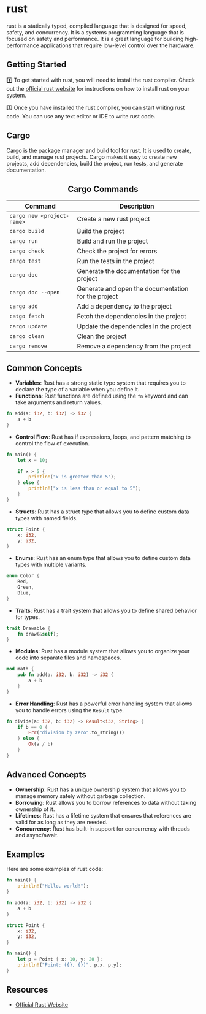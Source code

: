 # rust

rust is a statically typed, compiled language that is designed for speed, safety, and concurrency. It is a systems programming language that is focused on safety and performance. It is a great language for building high-performance applications that require low-level control over the hardware.

## Getting Started

:one:  To get started with rust, you will need to install the rust compiler. Check out the [official rust website](https://doc.rust-lang.org/book/ch01-01-installation.html) for instructions on how to install rust on your system.

:two:  Once you have installed the rust compiler, you can start writing rust code. You can use any text editor or IDE to write rust code.

## Cargo

Cargo is the package manager and build tool for rust. It is used to create, build, and manage rust projects. Cargo makes it easy to create new projects, add dependencies, build the project, run tests, and generate documentation.

<h2 align="center">Cargo Commands</h2>

| Command | Description |
| ------- | ----------- |
| `cargo new <project-name>` | Create a new rust project |
| `cargo build` | Build the project |
| `cargo run` | Build and run the project |
| `cargo check` | Check the project for errors |
| `cargo test` | Run the tests in the project |
| `cargo doc` | Generate the documentation for the project |
| `cargo doc --open` | Generate and open the documentation for the project |
| `cargo add` | Add a dependency to the project |
| `catgo fetch` | Fetch the dependencies in the project |
| `cargo update` | Update the dependencies in the project |
| `cargo clean` | Clean the project |
| `cargo remove` | Remove a dependency from the project |

## Common Concepts

- **Variables**: Rust has a strong static type system that requires you to declare the type of a variable when you define it.
- **Functions**: Rust functions are defined using the `fn` keyword and can take arguments and return values.

```rust
fn add(a: i32, b: i32) -> i32 {
    a + b
}
```

- **Control Flow**: Rust has if expressions, loops, and pattern matching to control the flow of execution.

```rust
fn main() {
    let x = 10;

    if x > 5 {
        println!("x is greater than 5");
    } else {
        println!("x is less than or equal to 5");
    }
}
```

- **Structs**: Rust has a struct type that allows you to define custom data types with named fields.

```rust
struct Point {
    x: i32,
    y: i32,
}
```

- **Enums**: Rust has an enum type that allows you to define custom data types with multiple variants.

```rust
enum Color {
    Red,
    Green,
    Blue,
}
```

- **Traits**: Rust has a trait system that allows you to define shared behavior for types.

```rust
trait Drawable {
    fn draw(&self);
}
```

- **Modules**: Rust has a module system that allows you to organize your code into separate files and namespaces.

```rust
mod math {
    pub fn add(a: i32, b: i32) -> i32 {
        a + b
    }
}
```

- **Error Handling**: Rust has a powerful error handling system that allows you to handle errors using the `Result` type.

```rust
fn divide(a: i32, b: i32) -> Result<i32, String> {
    if b == 0 {
        Err("division by zero".to_string())
    } else {
        Ok(a / b)
    }
}
```

## Advanced Concepts

- **Ownership**: Rust has a unique ownership system that allows you to manage memory safely without garbage collection.
- **Borrowing**: Rust allows you to borrow references to data without taking ownership of it.
- **Lifetimes**: Rust has a lifetime system that ensures that references are valid for as long as they are needed.
- **Concurrency**: Rust has built-in support for concurrency with threads and async/await.

## Examples

Here are some examples of rust code:

```rust
fn main() {
    println!("Hello, world!");
}
```

```rust
fn add(a: i32, b: i32) -> i32 {
    a + b
}
```

```rust
struct Point {
    x: i32,
    y: i32,
}

fn main() {
    let p = Point { x: 10, y: 20 };
    println!("Point: ({}, {})", p.x, p.y);
}
```

## Resources

- [Official Rust Website](https://www.rust-lang.org/)
